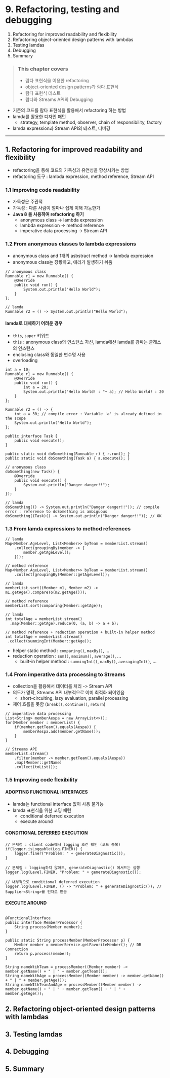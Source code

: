 # 9. Refactoring, testing and debugging

1. Refactoring for improved readability and flexibility
2. Refactoring object-oriented design patterns with lambdas
3. Testing lamdas
4. Debugging
5. Summary

> ### This chapter covers
>
> - 람다 표현식을 이용한 refactoring
> - object-oriented design patterns과 람다 표현식
> - 람다 표현식 테스트
> - 람다와 Streams API의 Debugging

- 기존의 코드를 람다 표현식을 활용해서 refactoring 하는 방법
- lamda를 활용한 디자인 패턴
    - strategy, template method, observer, chain of responsibility, factory
- lamda expression과 Stream API의 테스트, 디버깅

---

## 1. Refactoring for improved readability and flexibility

- refactoring을 통해 코드의 가독성과 유연성을 향상시키는 방법
- refactoring 도구 : lambda expression, method reference, Stream API

### 1.1 Improving code readability

- 가독성은 주관적
- 가독성 : 다른 사람이 얼마나 쉽게 이해 가능한가
- **Java 8 을 사용하여 refactoring 하기**
    - anonymous class -> lambda expression
    - lambda expression -> method reference
    - imperative data processing -> Stream API

### 1.2 From anonymous classes to lambda expressions

- anonymous class and 1개의 asbstract method -> lambda expression
- anonymous class는 장황하고, 에러가 발생하기 쉬움

````
// anonymous class
Runnable r1 = new Runnable() {
    @Override
    public void run() {
        System.out.println("Hello World");
    }
};

// lamda
Runnable r2 = () -> System.out.println("Hello World");
````

#### lamda로 대체하기 어려운 경우

- `this`, `super` 키워드
- `this` : anonymous class의 인스턴스 자신, lamda에선 lamda를 감싸는 클래스의 인스턴스
- enclosing class와 동일한 변수명 사용
- overloading

````
int a = 10;
Runnable r1 = new Runnable() {
    @Override
    public void run() {
        int a = 20;
        System.out.println("Hello World! : "+ a); // Hello World! : 20
    }
};

Runnable r2 = () -> {
    int a = 30; // compile error : Variable 'a' is already defined in the scope
    System.out.println("Hello World");
};

public interface Task {
    public void execute();
}

public static void doSomething(Runnable r) { r.run(); }
public static void doSomething(Task a) { a.execute(); }

// anonymous class
doSomething(new Task() {
    @Override
    public void execute() {
        System.out.println("Danger danger!!");
    }
});

// lamda
doSomething(() -> System.out.println("Danger danger!!")); // compile error : reference to doSomething is ambiguous
doSomething((Task)() -> System.out.println("Danger danger!!")); // OK
````

### 1.3 From lamda expressions to method references

````
// lamda
Map<Member.AgeLevel, List<Member>> byTeam = memberList.stream()
    .collect(groupingBy(member -> {
        member.getAgeLevel();
    }));
    
// method reference
Map<Member.AgeLevel, List<Member>> byTeam = memberList.stream()
    .collect(groupingBy(Member::getAgeLevel));
    
// lamda
memberList.sort((Member m1, Member m2) -> m1.getAge().compareTo(m2.getAge()));

// method reference
memberList.sort(comparing(Member::getAge));

// lamda
int totalAge = memberList.stream()
  .map(Member::getAge).reduce(0, (a, b) -> a + b);
  
// method reference + reduction operation + built-in helper method
int totalAge = memberList.stream()
 .collect(summingInt(Member::getAge));
````

- helper static method : `comparing()`, `maxBy()`, ...
- reduction operation : `sum()`, `maximum()`, `average()`, ...
    - built-in helper method : `summingInt()`, `maxBy()`, `averagingInt()`, ...

### 1.4 From imperative data processing to Streams

- collection을 활용해서 데이터를 처리 -> Stream API
- 의도가 명확, Streams API 내부적으로 이미 최적화 되어있음
    - short-circuiting, lazy evaluation, parallel processing
- 제어 흐름을 못함 (`break()`, `continue()`, `return`)

````
// imperative data processing
List<String> memberAespa = new ArrayList<>();
for(Member member : memberList) {
    if(member.getTeam().equals(Aespa)) {
        memberAespa.add(member.getName());
    }
}

// Streams API
memberList.stream()
    .filter(member -> member.getTeam().equals(Aespa))
    .map(Member::getName)
    .collect(toList());
````

### 1.5 Improving code flexibility

#### ADOPTING FUNCTIONAL INTERFACES

- lamda는 functional interface 없이 사용 불가능
- lamda 표현식을 위한 코딩 패턴
    - conditional deferred execution
    - execute around

#### CONDITIONAL DEFERRED EXECUTION

````
// 문제점 : client code에서 logging 조건 확인 (코드 중복)
if(logger.isLoggable(Log.FINER)) {
    logger.finer("Problem: " + generateDiagnostic());
}

// 문제점 : logging하지 않아도, generateDiagnostic() 메서드는 실행
logger.log(Level.FINER, "Problem: " + generateDiagnostic());

// 내부적으로 conditional deferred execution
logger.log(Level.FINER, () -> "Problem: " + generateDiagnostic()); // Supplier<String>를 인자로 받음
````

#### EXECUTE AROUND

````

@FunctionalInterface
public interface MemberProcessor {
    String process(Member member);
}

public static String processMember(MemberProcessor p) {
    Member member = memberService.getFavoriteMember(); // DB Connection
    return p.process(member);
}

String nameWtihTeam = processMember((Member member) -> member.getName() + " | " + member.getTeam());
String nameWithAge = processMember((Member member) -> member.getName() + " | " + member.getAge());
String nameWIthTeanAndAge = processMember((Member member) -> member.getName() + " | " + member.getTeam() + " | " + member.getAge());
````

## 2. Refactoring object-oriented design patterns with lambdas

## 3. Testing lamdas

## 4. Debugging

## 5. Summary